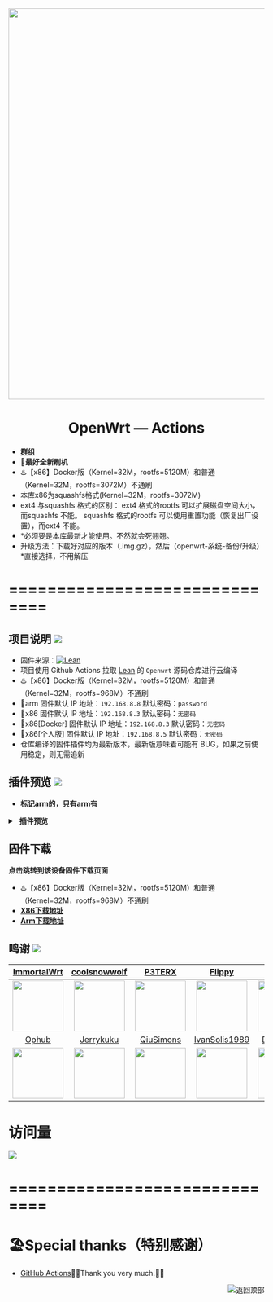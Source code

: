 <div align="center">
<img width="768" src="https://cdn.jsdelivr.net/gh/Jejz168/Picture/OpenWrt-logo.png"/>
<h1>OpenWrt — Actions</h1>
</div>

-  [**群组**](https://t.me/Jejz_168)
-  🛑******最好全新刷机******
-  ♨️【x86】Docker版（Kernel=32M，rootfs=5120M）和普通（Kernel=32M，rootfs=3072M）不通刷
-  本库x86为squashfs格式(Kernel=32M，rootfs=3072M)
-  ext4 与squashfs 格式的区别： ext4 格式的rootfs 可以扩展磁盘空间大小，而squashfs 不能。 squashfs 格式的rootfs 可以使用重置功能（恢复出厂设置），而ext4 不能。
-  *必须要是本库最新才能使用。不然就会死翘翘。
-  升级方法：下载好对应的版本（.img.gz），然后（openwrt-系统-备份/升级） *直接选择，不用解压
# ==============================
## 项目说明 [![](https://img.shields.io/badge/-项目基本介绍-FFFFFF.svg)](#项目说明-)
- 固件来源：[![Lean](https://img.shields.io/badge/Lede-Lean-red.svg?style=flat&logo=appveyor)](https://github.com/coolsnowwolf/lede) 
- 项目使用 Github Actions 拉取 [Lean](https://github.com/coolsnowwolf/lede) 的 `Openwrt` 源码仓库进行云编译
- ♨️【x86】Docker版（Kernel=32M，rootfs=5120M）和普通（Kernel=32M，rootfs=968M）不通刷
- 🔴arm 固件默认 IP 地址：`192.168.8.8` 默认密码：`password`
- 🔴x86 固件默认 IP 地址：`192.168.8.3` 默认密码：`无密码`
- 🔴x86[Docker] 固件默认 IP 地址：`192.168.8.3` 默认密码：`无密码`
- 🔴x86[个人版] 固件默认 IP 地址：`192.168.8.5` 默认密码：`无密码`
- 仓库编译的固件插件均为最新版本，最新版意味着可能有 BUG，如果之前使用稳定，则无需追新

## 插件预览 [![](https://img.shields.io/badge/-固件插件及功能预览-FFFFFF.svg)](#插件预览-)
- ******标记arm的，只有arm有******
<details>
<summary><b>&nbsp; 插件预览</b></summary>
<br/>
<details>
<summary><b>├── 状态</b></summary>
　├── 概况<br/>
　├── 防火墙<br/>
　├── 路由表<br/>
　├── 系统日志<br/>
　├── 内核日志<br/>
　├── 系统进程<br/>
　├── 实时信息<br/>
　├── 实时监控<br/>
　├── WireGuard状态<br/>
　├── 负载均衡<br/>
　└── 释放内存
</details>
<details>
<summary><b>├── 系统</b></summary>
　├── 系统<br/>
　├── Web管理<br/>
　├── 管理权<br/>
　├── 软件包<br/>
　├── TTYD 终端<br/>
　├── 启动项<br/>
　├── 计划任务<br/>
　├── 挂载点<br/>
　├── 磁盘管理<br/>
　├── 备份/升级<br/>
　├── 定时设置<br/>
　├── 文件传输<br/>
　├── Argon 主题设置<br/>
　├── Design 主题设置<br/>
　├── 重启<br/>
　└── 关机
</details>
<details>
<summary><b>├── 服务</b></summary>
　├── PassWall<br/>
　├── PassWall2  (arm)<br/>
　├── Hello World<br/>
　├── AdGuard Home<br/>
　├── ShadowSocksR Plus+<br/>
　├── DDNSTO 远程控制<br/>
　├── 应用过滤<br/>
　├── 网站域名黑白名单配置<br/>
　├── 全能推送<br/>
　├── 上网时间控制<br/>
　├── OpenClash<br/>
　├── Lucky<br/>
　├── 动态 DNS<br/>
　├── SmartDNS<br/>
　├── MosDNS<br/>
　├── 网络唤醒<br/>
　├── Frps<br/>
　├── UPnP<br/>
　├── Frp 内网穿透<br/>
　├── KMS 服务器<br/>
　└── Nps 内网穿透
</details>
<details>
<summary><b>├── Docker  (arm)</b></summary>
　├── 概览<br/>
　├── 容器<br/>
　├── 镜像<br/>
　├── 网络<br/>
　├── 存储卷<br/>
　├── 事件<br/>
　└── 设置
</details>
<details>
<summary><b>├── 网络存储</b></summary>
　├── 文件浏览器<br/>
　├── NFS 管理<br/>
　├── Alist 文件列表<br/>
　├── USB 打印服务器<br/>
　├── 硬盘休眠<br/>
　├── 打印服务器<br/>
　├── 网络共享<br/>
　├── Aria2 配置<br/>
　└── FTP 服务器
</details>
<details>
<summary><b>├── VPN</b></summary>
　├── V2ray 服务器<br/>
　├── N2N VPN<br/>
　├── SoftEther VPN 服务器<br/>
　├── OpenVPN 服务器<br/>
　├── IPSec VPN 服务器<br/>
　├── PPTP VPN 服务器<br/>
　└── ZeroTier
</details>
<details>
<summary><b>├── 网络</b></summary>
　├── 接口<br/>
　├── DHCP/DNS<br/>
　├── 主机名<br/>
　├── IP/MAC 绑定<br/>
　├── 静态路由<br/>
　├── 防火墙<br/>
　├── 诊断<br/>
　├── IP限速<br/>
　├── Socat<br/>
　├── Turbo ACC 网络加速<br/>
　├── 多线多拨<br/>
　└── 负载均衡
</details>
<details>
<summary><b>├── 带宽监控</b></summary>
　├── 显示<br/>
　├── 配置<br/>
　├── 备份<br/>
　└── 实时流量监测
</details>
　└── <b>退出</b>
</details>

## 固件下载
**点击跳转到该设备固件下载页面**
- ♨️【x86】Docker版（Kernel=32M，rootfs=5120M）和普通（Kernel=32M，rootfs=968M）不通刷
- [**X86下载地址**](https://github.com/Jejz168/OpenWrt/releases)
- [**Arm下载地址**](https://github.com/Jejz168/OpenWrt/releases/tag/ARMv8)

## 鸣谢 [![](https://img.shields.io/badge/-跪谢各大佬-FFFFFF.svg)](#鸣谢-)
| [ImmortalWrt](https://github.com/immortalwrt) | [coolsnowwolf](https://github.com/coolsnowwolf) | [P3TERX](https://github.com/P3TERX) | [Flippy](https://github.com/unifreq) | [haiibo](https://github.com/haiibo) | [Lenyu2020](https://github.com/Lenyu2020) |
| :-------------: | :-------------: | :-------------: | :-------------: | :-------------: | :-------------: |
| <img width="100" src="https://avatars.githubusercontent.com/u/53193414"/> | <img width="100" src="https://avatars.githubusercontent.com/u/31687149"/> | <img width="100" src="https://avatars.githubusercontent.com/u/25927179"/> | <img width="100" src="https://avatars.githubusercontent.com/u/39355261"/> | <img width="100" src="https://avatars.githubusercontent.com/u/85640068"/> | <img width="100" src="https://avatars.githubusercontent.com/u/59961153"/> |
| [Ophub](https://github.com/ophub) | [Jerrykuku](https://github.com/jerrykuku) | [QiuSimons](https://github.com/QiuSimons) | [IvanSolis1989](https://github.com/IvanSolis1989) | [DHDAXCW](https://github.com/DHDAXCW) | [breakings](https://github.com/breakings) |
| <img width="100" src="https://avatars.githubusercontent.com/u/68696949"/> | <img width="100" src="https://avatars.githubusercontent.com/u/9485680"/> | <img width="100" src="https://avatars.githubusercontent.com/u/45143996"/> | <img width="100" src="https://avatars.githubusercontent.com/u/44228691"/> | <img width="100" src="https://avatars.githubusercontent.com/u/74764072"/> | <img width="100" src="https://avatars.githubusercontent.com/u/25475074"/> |


# 访问量

![](http://profile-counter.glitch.me/Jejz168-OpenWrt/count.svg)
# ==============================
# 🏖Special thanks（特别感谢）
- [GitHub Actions](https://github.com/features/actions)🎉🎉Thank you very much.🎉🎉



<a href="#readme">
<img src="https://img.shields.io/badge/-返回顶部-FFFFFF.svg" title="返回顶部" align="right"/>
</a>
